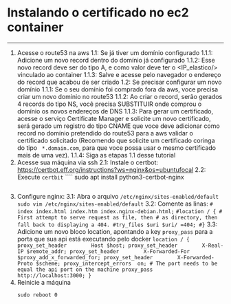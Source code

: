 # Instalando o certificado no ec2 container
---

1. Acesse o route53 na aws
    1.1: Se já tiver um domínio configurado
        1.1.1: Adicione um novo record dentro do domínio já configurado
        1.1.2: Esse novo record deve ser do tipo A, e como valor deve ter o <IP_elastico/> vinculado ao container
        1.1.3: Salve e acesse pelo navegador o endereço do record que acabou de ser criado
    1.2: Se precisar configurar um novo domínio
        1.1.1: Se o seu domínio foi comprado fora da aws, voce precisa criar um novo domínio no route53
        1.1.2: Ao criar o record, serão gerados 4 records do tipo NS, você precisa SUBSTITUIR onde comprou o domínio os novos endereços de DNS
        1.1.3: Para gerar um certificado, acesse o serviço Certificate Manager e solicite um novo certificado, será gerado um registro do tipo CNAME que voce deve adicionar como record no domínio pretendido do route53 para a aws validar o certificado solicitado (Recomendo que solicite um certificado coringa do tipo ` *.domain.com`, para que voce possa usar o mesmo certificado mais de uma vez).
        1.1.4: Siga as etapas 1.1 desse tutorial
2. Acesse sua máquina via ssh
    2.1: Instale o certbot: https://certbot.eff.org/instructions?ws=nginx&os=ubuntufocal
    2.2: Execute `certbit`
        ````
        sudo apt install python3-certbot-nginx
    ````
3. Configure nginx:
    3.1: Abra o arquivo `/etc/nginx/sites-enabled/default`
        ````
        sudo vim /etc/nginx/sites-enabled/default
        ````
    3.2: Comente as linas:
        ````
        # index index.html index.htm index.nginx-debian.html;
        ````
        ```
        #location / {
                # First attempt to serve request as file, then
                # as directory, then fall back to displaying a 404.
                #try_files $uri $uri/ =404;
        #}
        ```
    3.3: Adicione um novo bloco location, apontando a key `proxy_pass` para a porta que sua api está executando pelo docker
        ```
        location / {
                proxy_set_header        Host $host;
                proxy_set_header        X-Real-IP $remote_addr;
                proxy_set_header        X-Forwarded-For   $proxy_add_x_forwarded_for;
                proxy_set_header        X-Forwarded-Proto $scheme;
                proxy_intercept_errors  on;
                # The port needs to be equal the api port on the machine
                proxy_pass              http://localhost:3000;
        }
        ```
4. Reinicie a máquina
    ````
    sudo reboot 0
    `````





